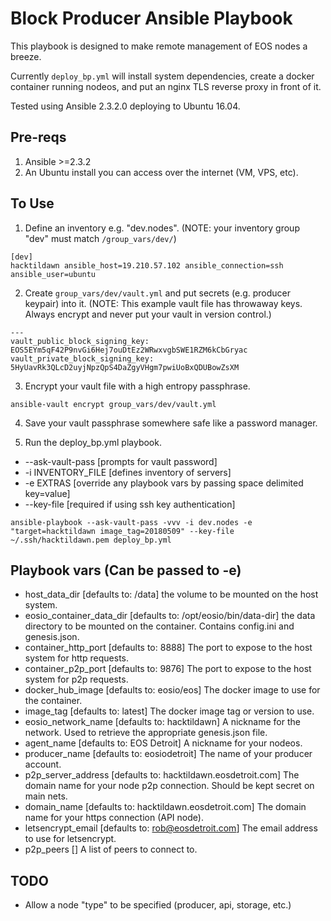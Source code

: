 # Block Producer Ansible Playbook

This playbook is designed to make remote management of EOS nodes a breeze.

Currently `deploy_bp.yml` will install system dependencies, create a docker container running nodeos, and put an nginx TLS reverse proxy in front of it.

Tested using Ansible 2.3.2.0 deploying to Ubuntu 16.04.

## Pre-reqs
1) Ansible >=2.3.2 
2) An Ubuntu install you can access over the internet (VM, VPS, etc).

## To Use
1) Define an inventory e.g. "dev.nodes". (NOTE: your inventory group "dev" must match `/group_vars/dev/`)
```
[dev]
hacktildawn ansible_host=19.210.57.102 ansible_connection=ssh ansible_user=ubuntu
```

2) Create `group_vars/dev/vault.yml` and put secrets (e.g. producer keypair) into it. (NOTE: This example vault file has throwaway keys. Always encrypt and never put your vault in version control.)
```
---
vault_public_block_signing_key: EOS5EYm5qF42P9nvGi6Hej7ouDtEz2WRwxvgbSWE1RZM6kCbGryac
vault_private_block_signing_key: 5HyUavRk3QLcD2uyjNpzQpS4DaZgyVHgm7pwiUoBxQDUBowZsXM
```

3) Encrypt your vault file with a high entropy passphrase. 
```
ansible-vault encrypt group_vars/dev/vault.yml
```

4) Save your vault passphrase somewhere safe like a password manager.

5) Run the deploy_bp.yml playbook.

 - --ask-vault-pass [prompts for vault password]
 - -i INVENTORY_FILE [defines inventory of servers]
 - -e EXTRAS [override any playbook vars by passing space delimited key=value]
 - --key-file [required if using ssh key authentication]

```
ansible-playbook --ask-vault-pass -vvv -i dev.nodes -e "target=hacktildawn image_tag=20180509" --key-file ~/.ssh/hacktildawn.pem deploy_bp.yml
```

## Playbook vars (Can be passed to -e)
 - host_data_dir [defaults to: /data] the volume to be mounted on the host system.
 - eosio_container_data_dir [defaults to: /opt/eosio/bin/data-dir] the data directory to be mounted on the container. Contains config.ini and genesis.json.
 - container_http_port [defaults to: 8888] The port to expose to the host system for http requests.
 - container_p2p_port [defaults to: 9876] The port to expose to the host system for p2p requests.
 - docker_hub_image [defaults to: eosio/eos] The docker image to use for the container.
 - image_tag [defaults to: latest] The docker image tag or version to use.
 - eosio_network_name [defaults to: hacktildawn] A nickname for the network. Used to retrieve the appropriate genesis.json file.
 - agent_name [defaults to: EOS Detroit] A nickname for your nodeos.
 - producer_name [defaults to: eosiodetroit] The name of your producer account.
 - p2p_server_address [defaults to: hacktildawn.eosdetroit.com] The domain name for your node p2p connection. Should be kept secret on main nets.
 - domain_name [defaults to: hacktildawn.eosdetroit.com] The domain name for your https connection (API node).
 - letsencrypt_email [defaults to: rob@eosdetroit.com] The email address to use for letsencrypt.
 - p2p_peers [] A list of peers to connect to.

## TODO
 - Allow a node "type" to be specified (producer, api, storage, etc.)
